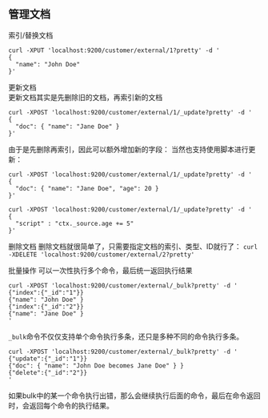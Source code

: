 ## 管理文档

索引/替换文档
```
curl -XPUT 'localhost:9200/customer/external/1?pretty' -d '
{
  "name": "John Doe"
}'
```

更新文档    
更新文档其实是先删除旧的文档，再索引新的文档
```
curl -XPOST 'localhost:9200/customer/external/1/_update?pretty' -d '
{
  "doc": { "name": "Jane Doe" }
}'
```
由于是先删除再索引，因此可以额外增加新的字段：
当然也支持使用脚本进行更新：
```
curl -XPOST 'localhost:9200/customer/external/1/_update?pretty' -d '
{
  "doc": { "name": "Jane Doe", "age": 20 }
}'

curl -XPOST 'localhost:9200/customer/external/1/_update?pretty' -d '
{
  "script" : "ctx._source.age += 5"
}'
```

删除文档
删除文档就很简单了，只需要指定文档的索引、类型、ID就行了：
`curl -XDELETE 'localhost:9200/customer/external/2?pretty'`

批量操作
可以一次性执行多个命令，最后统一返回执行结果
```
curl -XPOST 'localhost:9200/customer/external/_bulk?pretty' -d '
{"index":{"_id":"1"}}
{"name": "John Doe" }
{"index":{"_id":"2"}}
{"name": "Jane Doe" }
'
```
`_bulk`命令不仅仅支持单个命令执行多条，还只是多种不同的命令执行多条。
```
curl -XPOST 'localhost:9200/customer/external/_bulk?pretty' -d '
{"update":{"_id":"1"}}
{"doc": { "name": "John Doe becomes Jane Doe" } }
{"delete":{"_id":"2"}}
'
```

如果bulk中的某一个命令执行出错，那么会继续执行后面的命令，最后在命令返回时，会返回每个命令的执行结果。



